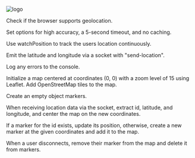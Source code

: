 
![logo](file:///C:/Users/Lenovo/Pictures/Screenshots/Screenshot%202024-07-05%20223537.png)


Check if the browser supports geolocation.

Set options for high accuracy, a 5-second timeout, and no caching.

Use watchPosition to track the users location continuously.

Emit the latitude and longitude via a socket with "send-location".

Log any errors to the console.

Initialize a map centered at coordinates (0, 0) with a zoom level of 15 using Leaflet. Add OpenStreetMap tiles to the map.

Create an empty object markers.

When receiving location data via the socket, extract id, latitude, and longitude, and center the map on the new coordinates.

If a marker for the id exists, update its position, otherwise, create a new marker at the given coordinates and add it to the map.

When a user disconnects, remove their marker from the map and delete it from markers.
